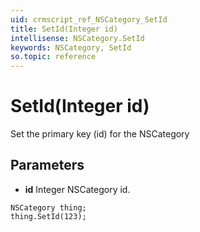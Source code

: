 ```yaml
---
uid: crmscript_ref_NSCategory_SetId
title: SetId(Integer id)
intellisense: NSCategory.SetId
keywords: NSCategory, SetId
so.topic: reference
---
```


# SetId(Integer id)

Set the primary key (id) for the NSCategory

## Parameters

* **id** Integer NSCategory id.

```crmscript
NSCategory thing;
thing.SetId(123);
```


